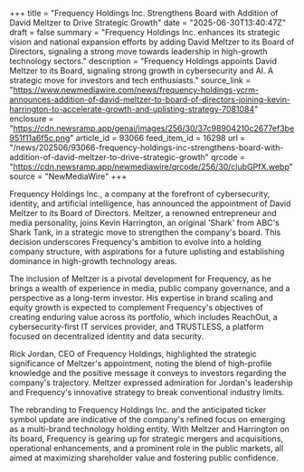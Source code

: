 +++
title = "Frequency Holdings Inc. Strengthens Board with Addition of David Meltzer to Drive Strategic Growth"
date = "2025-06-30T13:40:47Z"
draft = false
summary = "Frequency Holdings Inc. enhances its strategic vision and national expansion efforts by adding David Meltzer to its Board of Directors, signaling a strong move towards leadership in high-growth technology sectors."
description = "Frequency Holdings appoints David Meltzer to its Board, signaling strong growth in cybersecurity and AI. A strategic move for investors and tech enthusiasts."
source_link = "https://www.newmediawire.com/news/frequency-holdings-ycrm-announces-addition-of-david-meltzer-to-board-of-directors-joining-kevin-harrington-to-accelerate-growth-and-uplisting-strategy-7081084"
enclosure = "https://cdn.newsramp.app/genai/images/256/30/37c98904210c2677ef3be951f11a6f5c.png"
article_id = 93066
feed_item_id = 16298
url = "/news/202506/93066-frequency-holdings-inc-strengthens-board-with-addition-of-david-meltzer-to-drive-strategic-growth"
qrcode = "https://cdn.newsramp.app/newmediawire/qrcode/256/30/clubGPfX.webp"
source = "NewMediaWire"
+++

<p>Frequency Holdings Inc., a company at the forefront of cybersecurity, identity, and artificial intelligence, has announced the appointment of David Meltzer to its Board of Directors. Meltzer, a renowned entrepreneur and media personality, joins Kevin Harrington, an original 'Shark' from ABC's Shark Tank, in a strategic move to strengthen the company's board. This decision underscores Frequency's ambition to evolve into a holding company structure, with aspirations for a future uplisting and establishing dominance in high-growth technology areas.</p><p>The inclusion of Meltzer is a pivotal development for Frequency, as he brings a wealth of experience in media, public company governance, and a perspective as a long-term investor. His expertise in brand scaling and equity growth is expected to complement Frequency's objectives of creating enduring value across its portfolio, which includes ReachOut, a cybersecurity-first IT services provider, and TRUSTLESS, a platform focused on decentralized identity and data security.</p><p>Rick Jordan, CEO of Frequency Holdings, highlighted the strategic significance of Meltzer's appointment, noting the blend of high-profile knowledge and the positive message it conveys to investors regarding the company's trajectory. Meltzer expressed admiration for Jordan's leadership and Frequency's innovative strategy to break conventional industry limits.</p><p>The rebranding to Frequency Holdings Inc. and the anticipated ticker symbol update are indicative of the company's refined focus on emerging as a multi-brand technology holding entity. With Meltzer and Harrington on its board, Frequency is gearing up for strategic mergers and acquisitions, operational enhancements, and a prominent role in the public markets, all aimed at maximizing shareholder value and fostering public confidence.</p>